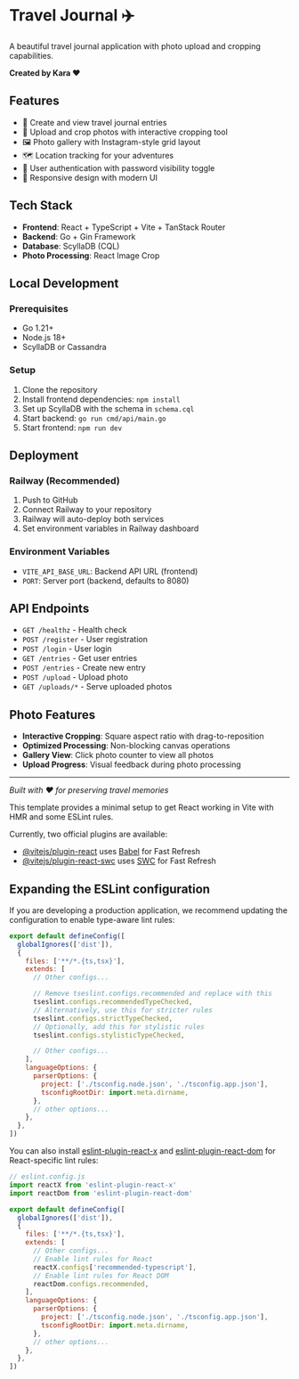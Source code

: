 # Travel Journal ✈️

A beautiful travel journal application with photo upload and cropping capabilities.

**Created by Kara ❤️**

## Features

- 📝 Create and view travel journal entries
- 📸 Upload and crop photos with interactive cropping tool
- 🖼️ Photo gallery with Instagram-style grid layout
- 🗺️ Location tracking for your adventures
- 🔐 User authentication with password visibility toggle
- 📱 Responsive design with modern UI

## Tech Stack

- **Frontend**: React + TypeScript + Vite + TanStack Router
- **Backend**: Go + Gin Framework
- **Database**: ScyllaDB (CQL)
- **Photo Processing**: React Image Crop

## Local Development

### Prerequisites
- Go 1.21+
- Node.js 18+
- ScyllaDB or Cassandra

### Setup
1. Clone the repository
2. Install frontend dependencies: `npm install`
3. Set up ScyllaDB with the schema in `schema.cql`
4. Start backend: `go run cmd/api/main.go`
5. Start frontend: `npm run dev`

## Deployment

### Railway (Recommended)
1. Push to GitHub
2. Connect Railway to your repository
3. Railway will auto-deploy both services
4. Set environment variables in Railway dashboard

### Environment Variables
- `VITE_API_BASE_URL`: Backend API URL (frontend)
- `PORT`: Server port (backend, defaults to 8080)

## API Endpoints

- `GET /healthz` - Health check
- `POST /register` - User registration
- `POST /login` - User login
- `GET /entries` - Get user entries
- `POST /entries` - Create new entry
- `POST /upload` - Upload photo
- `GET /uploads/*` - Serve uploaded photos

## Photo Features

- **Interactive Cropping**: Square aspect ratio with drag-to-reposition
- **Optimized Processing**: Non-blocking canvas operations
- **Gallery View**: Click photo counter to view all photos
- **Upload Progress**: Visual feedback during photo processing

---

*Built with ❤️ for preserving travel memories*

This template provides a minimal setup to get React working in Vite with HMR and some ESLint rules.

Currently, two official plugins are available:

- [@vitejs/plugin-react](https://github.com/vitejs/vite-plugin-react/blob/main/packages/plugin-react) uses [Babel](https://babeljs.io/) for Fast Refresh
- [@vitejs/plugin-react-swc](https://github.com/vitejs/vite-plugin-react/blob/main/packages/plugin-react-swc) uses [SWC](https://swc.rs/) for Fast Refresh

## Expanding the ESLint configuration

If you are developing a production application, we recommend updating the configuration to enable type-aware lint rules:

```js
export default defineConfig([
  globalIgnores(['dist']),
  {
    files: ['**/*.{ts,tsx}'],
    extends: [
      // Other configs...

      // Remove tseslint.configs.recommended and replace with this
      tseslint.configs.recommendedTypeChecked,
      // Alternatively, use this for stricter rules
      tseslint.configs.strictTypeChecked,
      // Optionally, add this for stylistic rules
      tseslint.configs.stylisticTypeChecked,

      // Other configs...
    ],
    languageOptions: {
      parserOptions: {
        project: ['./tsconfig.node.json', './tsconfig.app.json'],
        tsconfigRootDir: import.meta.dirname,
      },
      // other options...
    },
  },
])
```

You can also install [eslint-plugin-react-x](https://github.com/Rel1cx/eslint-react/tree/main/packages/plugins/eslint-plugin-react-x) and [eslint-plugin-react-dom](https://github.com/Rel1cx/eslint-react/tree/main/packages/plugins/eslint-plugin-react-dom) for React-specific lint rules:

```js
// eslint.config.js
import reactX from 'eslint-plugin-react-x'
import reactDom from 'eslint-plugin-react-dom'

export default defineConfig([
  globalIgnores(['dist']),
  {
    files: ['**/*.{ts,tsx}'],
    extends: [
      // Other configs...
      // Enable lint rules for React
      reactX.configs['recommended-typescript'],
      // Enable lint rules for React DOM
      reactDom.configs.recommended,
    ],
    languageOptions: {
      parserOptions: {
        project: ['./tsconfig.node.json', './tsconfig.app.json'],
        tsconfigRootDir: import.meta.dirname,
      },
      // other options...
    },
  },
])
```
